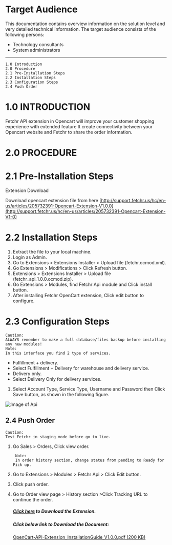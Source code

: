 # Target Audience

This documentation contains overview information on the solution level and very detailed technical information. The target audience consists of the following persons:

- Technology consultants
- System administrators

-----
    1.0 Introduction    
    2.0 Procedure   
    2.1 Pre-Installation Steps  
    2.2 Installation Steps  
    2.3 Configuration Steps 
    2.4 Push Order  

# 1.0 INTRODUCTION
Fetchr API extension in Opencart will improve your customer shopping experience with extended feature It create connectivity between your Opencart website and Fetchr to share the order information.

# 2.0 PROCEDURE
# 2.1 Pre-Installation Steps

Extension Download

Download opencart extension file from here 
[http://support.fetchr.us/hc/en-us/articles/205732391-Opencart-Extension-V1.0.0](http://support.fetchr.us/hc/en-us/articles/205732391-Opencart-Extension-V1-0)

# 2.2 Installation Steps

1. Extract the file to your local machine.
2. Login as Admin.
3. Go to Extensions > Extensions Installer > Upload file (fetchr.ocmod.xml).
4. Go Extensions > Modifications > Click Refresh button.
5. Extensions > Extensions Installer > Upload file (fetchr_api_1.0.0.ocmod.zip).
6. Go Extensions > Modules, find Fetchr Api module and Click install button.
7. After installing Fetchr OpenCart extension, Click edit button to configure.

# 2.3 Configuration Steps

    Caution:
    ALWAYS remember to make a full database/files backup before installing any new modules!
    Note:
    In this interface you find 2 type of services.
    
- Fulfillment + delivery. 
- Select Fulfillment + Delivery for warehouse and delivery service.
- Delivery only.
- Select Delivery Only for delivery services.

1. Select Account Type, Service Type, Username and Password then Click Save button, as shown in the following figure.

![Image of Api](http://support.fetchr.us/hc/en-us/article_attachments/202249402/image00.png)

## 2.4 Push Order

    Caution:
    Test Fetchr in staging mode before go to live.
1. Go Sales > Orders, Click view order.

        Note:
        In order history section, change status from pending to Ready for Pick up.

2. Go to Extensions > Modules > Fetchr Api > Click Edit button.
3. Click push order.
4. Go to Order view page > History section >Click Tracking URL to continue the order.

    ##### [Click here](http://support.fetchr.us/hc/en-us/articles/205732391-Opencart-Extension-V1-0) to Download the Extension.

    ##### Click below link to Download the Document:

    [OpenCart-API-Extension_InstallationGuide_V1.0.0.pdf (200 KB)](http://support.fetchr.us/hc/en-us/article_attachments/202237701/OpenCart-API-Extension_InstallationGuide_V1.0.pdf)
    

